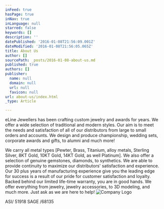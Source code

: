 ```yaml
---
inFeed: true
hasPage: true
inNav: true
inLanguage: null
starred: false
keywords: []
description: ''
datePublished: '2016-01-08T21:56:09.001Z'
dateModified: '2016-01-08T21:56:05.065Z'
title: About Us
author: []
sourcePath: _posts/2016-01-08-about-us.md
published: true
authors: []
publisher:
  name: null
  domain: null
  url: null
  favicon: null
url: about-us/index.html
_type: Article

---
```

eLine Jewellers has been crafting custom jewelry and awards for years. We offer a wide selection of traditional and modern styles. Our aim is to meet the needs and satisfaction of all of our distributors from large to small orders and accounts. We design and produce championship, wedding sets, corporate awards and gifts, to alumni and much more!

We carry all metal types \[Pewter, Brass, Titanium, alloy metals, Sterling Silver, 8KT Gold, 10KT Gold, 14KT Gold, as well Platinum\]. We also offer a selection of genuine gemstones, diamonds, to synthetics. We are able to provide continuity to maximize our distributors' satisfaction and experience. Our 30 plus years of manufacturing experience give you the leading edge for success is a result of our pride for customer satisfaction and loyalty. Backed behind our limited life-time warranty, you are in good hands. We offer everything from jewelry, jewelry accessories, to 3D modeling, and much more. Just ask as we are here to help!
![Company Logo](https://s3-us-west-2.amazonaws.com/the-grid-img/p/6cb64e487792eddb90b4655ed4e1c4ce2d11ce1e.jpg)

ASI/ 51918 SAGE /68135